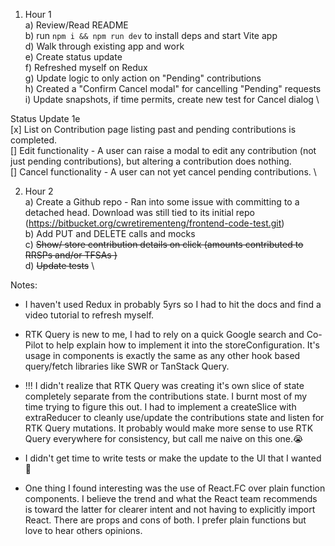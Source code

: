 1) Hour 1\
    a) Review/Read README \
    b) run `npm i && npm run dev` to install deps and start Vite app \
    d) Walk through existing app and work \
    e) Create status update \
    f) Refreshed myself on Redux \
    g) Update logic to only action on "Pending" contributions \
    h) Created a "Confirm Cancel modal" for cancelling "Pending" requests \
    i) Update snapshots, if time permits, create new test for Cancel dialog \



Status Update 1e \
[x] List on Contribution page listing past and pending contributions is completed. \
[] Edit functionality - A user can raise a modal to edit any contribution (not just pending contributions), but altering a contribution does nothing. \
[] Cancel functionality - A user can not yet cancel pending contributions. \


2) Hour 2 \
    a) Create a Github repo - Ran into some issue with committing to a detached head. Download was still tied to its initial repo (https://bitbucket.org/cwretirementeng/frontend-code-test.git) \
    b) Add PUT and DELETE calls and mocks \
    c) ~~Show/ store contribution details on click (amounts contributed to RRSPs and/or TFSAs )~~ \
    d) ~~Update tests~~ \


Notes: 
- I haven't used Redux in probably 5yrs so I had to hit the docs and find a video tutorial to refresh myself.
- RTK Query is new to me, I had to rely on a quick Google search and Co-Pilot to help explain how to implement it into the storeConfiguration. It's usage in components is exactly the same as any other hook based query/fetch libraries like SWR or TanStack Query.
- !!! I didn't realize that RTK Query was creating it's own slice of state completely separate from the contributions state. I burnt most of my time trying to figure this out. I had to implement a createSlice with extraReducer to cleanly use/update the contributions state and listen for RTK Query mutations. It probably would make more sense to use RTK Query everywhere for consistency, but call me naive on this one.😭
- I didn't get time to write tests or make the update to the UI that I wanted 💩

- One thing I found interesting was the use of React.FC over plain function components. I believe the trend and what the React team recommends is toward the latter for clearer intent and not having to explicitly import React. There are props and cons of both. I prefer plain functions but love to hear others opinions.
